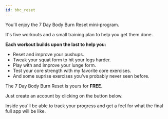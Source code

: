 ```yaml
---
id: bbc_reset
---
```


You'll enjoy the 7 Day Body Burn Reset mini-program.

It's five workouts and a small training plan to help you get them done.

**Each workout builds upon the last to help you:**

- Reset and improve your pushups.
- Tweak your squat form to hit your legs harder.
- Play with and improve your lunge form.
- Test your core strength with my favorite core exercises.
- And some suprise exercises you’ve probably never seen before.

The 7 Day Body Burn Reset is yours for **FREE**.

Just create an account by clicking on the button below.

Inside you'll be able to track your progress and get a feel for what the final full app will be like.
